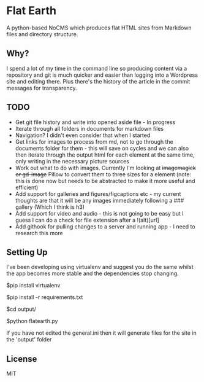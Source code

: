 # Flat Earth

 A python-based NoCMS which produces flat HTML sites from Markdown files and directory structure.

## Why?

I spend a lot of my time in the command line so producing content via a repository and git is much quicker and easier than logging into a Wordpress site and editing there. Plus there's the history of the article in the commit messages for transparency.

## TODO
* Get git file history and write into opened aside file - In progress
* Iterate through all folders in documents for markdown files
* Navigation? I didn't even consider that when I started
* Get links for images to process from md, not to go through the documents folder for them - this will save on cycles and we can also then iterate through the output html for each element at the same time, only writing in the necessary picture sources
* Work out what to do with images. Currently I'm looking at ~~imagemagick or gd-image~~ Pillow to convert them to three sizes for a <picture> element (note: this is done now but needs to be abstracted to make it more useful and efficient)
* Add support for galleries and figures/figcaptions etc - my current thoughts are that it will be any images immediately following a ### gallery (Which I think is h3)
* Add support for video and audio - this is not going to be easy but I guess I can do a check for file extension after a !(alt)[url]
* Add githook for pulling changes to a server and running app - I need to research this more

## Setting Up

I've been developing using virtualenv and suggest you do the same whilst the app becomes more stable and the dependencies stop changing.

$pip install virtualenv

$pip install -r requirements.txt

$cd output/

$python flatearth.py

If you have not edited the general.ini then it will generate files for the site in the 'output' folder

## License

MIT
